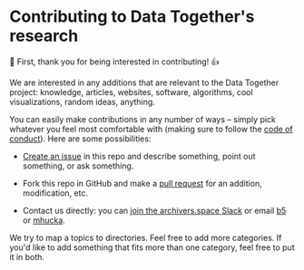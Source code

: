 # Contributing to Data Together's research

:tada: First, thank you for being interested in contributing! :+1:

We are interested in any additions that are relevant to the Data Together project: knowledge, articles, websites, software, algorithms, cool visualizations, random ideas, anything.

You can easily make contributions in any number of ways &ndash; simply pick whatever you feel most comfortable with (making sure to follow the [code of conduct](code_of_conduct.md)). Here are some possibilities:

* [Create an issue](https://github.com/datatogether/research/issues) in this repo and describe something, point out something, or ask something.

* Fork this repo in GitHub and make a [pull request](https://help.github.com/articles/about-pull-requests/) for an addition, modification, etc.

* Contact us directly: you can [join the archivers.space Slack](https://github.com/edgi-govdata-archiving/archivers.space) or email [b5](https://github.com/b5) or [mhucka](https://github.com/mhucka).

We try to map a topics to directories.  Feel free to add more categories. If you'd like to add something that fits more than one category, feel free to put it in both.

